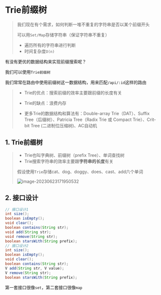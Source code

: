 # Trie前缀树

>我们现在有个需求，如何判断一堆不重复的字符串是否以某个前缀开头
>
>可以用`Set/Map`存储字符串（保证字符串不重复）
>
>- 遍历所有的字符串进行判断
>- 时间复杂度`O(n)`

有没有更优的数据结构来实现前缀搜索呢？

我们可以使用`Trie前缀树`

我们常常在路由中使用前缀树这一数据结构，用来匹配`/api/:id`这样的路由

>- Trie的优点：搜索前缀的效率主要跟前缀的长度有关
>
>- Trie的缺点：浪费内存
>
>- 更多Trie的数据结构和算法有：Double-array Trie（DAT）、Suffix Tree（后缀树）、Patricia Tree（Radix Trie 或 Compact Trie）、Crit-bit Tree (二进制位压缩树)、AC自动机

## 1. Trie前缀树

>- Trie也叫字典树、前缀树（prefix Tree）、单词查找树
>- Trie搜索字符串的效率主要跟**字符串的长度**有关
>
>假设使用`Trie`存储cat、dog、doggy、does、cast、add六个单词
>
>![image-20230623171950532](https://cdn.fengxianhub.top/resources-master/202306231719742.png)

## 2. 接口设计

```java
// 接口设计1
int size();
boolean isEmpty();
void clear();
boolean contains(String str);
void add(String str);
void remove(String str);
boolean starsWith(String prefix);
// 接口设计2
int size();
boolean isEmpty();
void clear();
boolean contains(String str);
V add(String str, V value);
V remove(String str);
boolean starsWith(String prefix);
```

第一套接口很像`set`，第二套接口很像`map`































